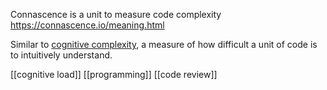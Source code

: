 Connascence is a unit to measure code complexity
https://connascence.io/meaning.html

Similar to [cognitive complexity](https://docs.codeclimate.com/docs/cognitive-complexity), a measure of how difficult a unit of code is to intuitively understand.

[[cognitive load]]
[[programming]]
[[code review]]